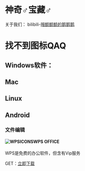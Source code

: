 # 神奇♂宝藏♂
关于我们：
bilibili-<a href="https://space.bilibili.com/2119455161">哦额额额的鹅鹅鹅</a>
# 找不到图标QAQ
## Windows软件：
## Mac
## Linux
## Android
### 文件编辑
#### ![WPSICONS](https://www.helloimg.com/i/2025/01/24/679321925835e.png)WPS OFFICE
WPS是免费的办公软件，但含有Vip服务

GET：<a href="https://android.wps.cn/long-term/landingPage/public/download.jswd.html">立即下载</a>
